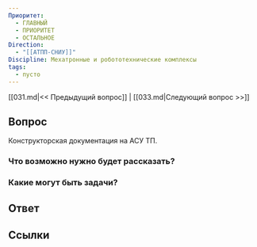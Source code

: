 ```yaml
---
Приоритет:
  - ГЛАВНЫЙ
  - ПРИОРИТЕТ
  - ОСТАЛЬНОЕ
Direction:
  - "[[АТПП-СНИУ]]" 
Discipline: Мехатронные и робототехнические комплексы 
tags:
  - пусто
---
```

[[031.md|<< Предыдущий вопрос]] | [[033.md|Следующий вопрос >>]]
## Вопрос

Конструкторская документация на АСУ ТП.

### Что возможно нужно будет рассказать?

### Какие могут быть задачи?

## Ответ

## Ссылки
